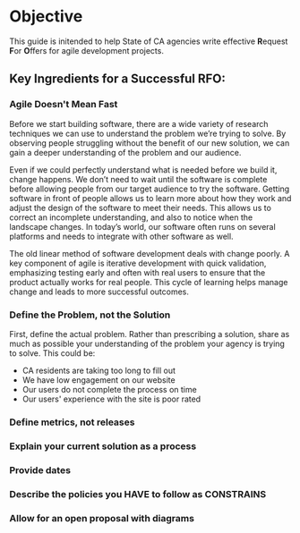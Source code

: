 # Objective

This guide is initended to help State of CA agencies write effective **R**equest **F**or **O**ffers for agile development projects.

## Key Ingredients for a Successful RFO:

### Agile Doesn't Mean Fast
Before we start building software, there are a wide variety of research techniques we can use to understand the problem we’re trying to solve. By observing people struggling without the benefit of our new solution, we can gain a deeper understanding of the problem and our audience.

Even if we could perfectly understand what is needed before we build it, change happens. We don’t need to wait until the software is complete before allowing people from our target audience to try the software. Getting software in front of people allows us to learn more about how they work and adjust the design of the software to meet their needs. This allows us to correct an incomplete understanding, and also to notice when the landscape changes. In today’s world, our software often runs on several platforms and needs to integrate with other software as well.

The old linear method of software development deals with change poorly. A key component of agile is iterative development with quick validation, emphasizing testing early and often with real users to ensure that the product actually works for real people. This cycle of learning helps manage change and leads to more successful outcomes.

### Define the Problem, not the Solution
First, define the actual problem. Rather than prescribing a solution, share as much as possible your understanding of the problem your agency is trying to solve.  This could be:
- CA residents are taking too long to fill out
- We have low engagement on our website
- Our users do not complete the process on time 
- Our users' experience with the site is poor rated

### Define metrics, not releases 

### Explain your current solution as a process 

### Provide dates 

### Describe the policies you HAVE to follow as CONSTRAINS 

### Allow for an open proposal with diagrams 



